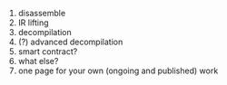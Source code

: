 1. disassemble
2. IR lifting
3. decompilation
4. (?) advanced decompilation
5. smart contract?
6. what else?
7. one page for your own (ongoing and published) work
